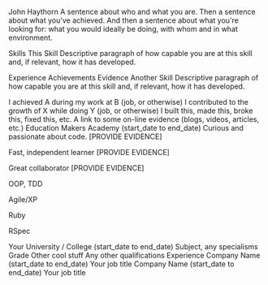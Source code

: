 John Haythorn
A sentence about who and what you are. Then a sentence about what you've achieved. And then a sentence about what you're looking for: what you would ideally be doing, with whom and in what environment.

Skills
This Skill
Descriptive paragraph of how capable you are at this skill and, if relevant, how it has developed.

Experience
Achievements
Evidence
Another Skill
Descriptive paragraph of how capable you are at this skill and, if relevant, how it has developed.

I achieved A during my work at B (job, or otherwise)
I contributed to the growth of X while doing Y (job, or otherwise)
I built this, made this, broke this, fixed this, etc.
A link to some on-line evidence (blogs, videos, articles, etc.)
Education
Makers Academy (start_date to end_date)
Curious and passionate about code. [PROVIDE EVIDENCE]

Fast, independent learner [PROVIDE EVIDENCE]

Great collaborator [PROVIDE EVIDENCE]

OOP, TDD

Agile/XP

Ruby

RSpec

Your University / College (start_date to end_date)
Subject, any specialisms
Grade
Other cool stuff
Any other qualifications
Experience
Company Name (start_date to end_date)
Your job title
Company Name (start_date to end_date)
Your job title
